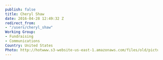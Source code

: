```yaml
---
publish: false
title: Cheryl Shaw
date: 2016-04-28 12:49:32 Z
redirect_from:
- "/users/cheryl_shaw"
Working Group:
- Fundraising
- Communications
Country: United States
Photo: http://hotwww.s3-website-us-east-1.amazonaws.com/files/old/pictures/picture-330-1461967767.jpg
---
```

